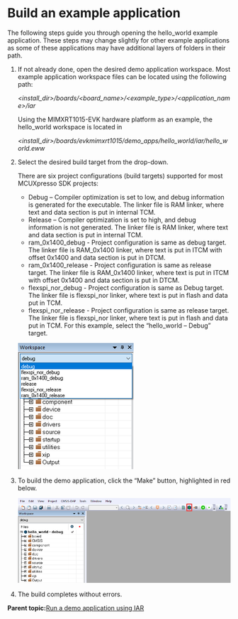 # Build an example application

The following steps guide you through opening the hello\_world example application. These steps may change slightly for other example applications as some of these applications may have additional layers of folders in their path.

1.  If not already done, open the desired demo application workspace. Most example application workspace files can be located using the following path:

    *<install\_dir\>/boards/<board\_name\>/<example\_type\>/<application\_name\>/iar*

    Using the MIMXRT1015-EVK hardware platform as an example, the hello\_world workspace is located in

    *<install\_dir\>/boards/evkmimxrt1015/demo\_apps/hello\_world/iar/hello\_world.eww*

2.  Select the desired build target from the drop-down.

    There are six project configurations \(build targets\) supported for most MCUXpresso SDK projects:

    -   Debug – Compiler optimization is set to low, and debug information is generated for the executable. The linker file is RAM linker, where text and data section is put in internal TCM.
    -   Release – Compiler optimization is set to high, and debug information is not generated. The linker file is RAM linker, where text and data section is put in internal TCM.
    -   ram\_0x1400\_debug - Project configuration is same as debug target. The linker file is RAM\_0x1400 linker, where text is put in ITCM with offset 0x1400 and data section is put in DTCM.
    -   ram\_0x1400\_release - Project configuration is same as release target. The linker file is RAM\_0x1400 linker, where text is put in ITCM with offset 0x1400 and data section is put in DTCM.
    -   flexspi\_nor\_debug - Project configuration is same as Debug target. The linker file is flexspi\_nor linker, where text is put in flash and data put in TCM.
    -   flexspi\_nor\_release - Project configuration is same as release target. The linker file is flexspi\_nor linker, where text is put in flash and data put in TCM.
    For this example, select the “hello\_world – Debug” target.

    ![](../images/demo_build_rt1015.png "Demo build target selection")

3.  To build the demo application, click the “Make” button, highlighted in red below.

    ![](../images/build_demo_app_rt1015.png "Build the demo application")

4.  The build completes without errors.

**Parent topic:**[Run a demo application using IAR](../topics/run_a_demo_application_using_iar.md)

